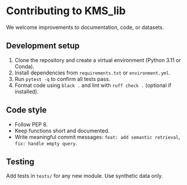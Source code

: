 # Contributing to KMS_lib

We welcome improvements to documentation, code, or datasets.

## Development setup
1. Clone the repository and create a virtual environment (Python 3.11 or Conda).
2. Install dependencies from `requirements.txt` or `environment.yml`.
3. Run `pytest -q` to confirm all tests pass.
4. Format code using `black .` and lint with `ruff check .` (optional if installed).

## Code style
- Follow PEP 8.
- Keep functions short and documented.
- Write meaningful commit messages: `feat: add semantic retrieval`, `fix: handle empty query`.

## Testing
Add tests in `tests/` for any new module. Use synthetic data only.
